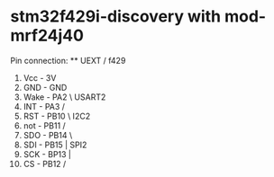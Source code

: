 # stm32f429i-discovery with mod-mrf24j40

Pin connection:
** UEXT / f429
1) Vcc - 3V
2) GND - GND
3) Wake - PA2	\  USART2
4) INT - PA3	/
5) RST - PB10	\  I2C2
6) not - PB11	/
7) SDO - PB14	\
8) SDI - PB15	|  SPI2
9) SCK - BP13	|
10) CS - PB12	/
